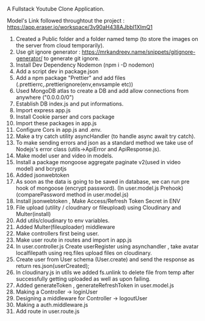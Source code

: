 A Fullstack Youtube Clone Application.

Model's Link followed throughtout the project : https://app.eraser.io/workspace/3v90aH438AJbbI1XImQ1

1. Created a Public folder and a folder named temp (to store the images on the server from cloud temporarily).
2. Use git ignore generator : https://mrkandreev.name/snippets/gitignore-generator/ to generate git ignore.
3. Install Dev Dependency Nodemon (npm i -D nodemon)
4. Add a script dev in package.json
5. Add a npm package "Prettier" and add files (.prettierrc,.prettierignore(env,envsample etc))
6. Used MongoDB atlas to create a DB and add allow connections from anywhere ("0.0.0.0/0")
7. Establish DB index.js and put informations.
8. Import express app.js
9. Install Cookie parser and cors package
10. Import these packages in app.js
11. Configure Cors in app.js and .env.
12. Make a try catch utility asyncHandler (to handle async await try catch).
13. To make sending errors and json as a standard method we take use of Nodejs's error class (utils->ApiError and ApiResponse.js).
14. Make model user and video in models.
15. Install a package mongoose aggregate paginate v2(used in video model) and bcryptjs
16. Added jsonwebtoken
17. As soon as the data is going to be saved in database, we can run pre hook of mongoose (encrypt password). (In user.model.js Prehook) (comparePassword method in user.model.js)
18. Install jsonwebtoken , Make Access/Refresh Token Secret in ENV
19. File upload (utility / cloudnary or fileupload) using Cloudinary and Multer(install)
20. Add utils/cloudinary to env variables.
21. Added Multer(fileuploader) middleware
22. Make controllers first being user.
23. Make user route in routes and import in app.js
24. In user.controller.js Create userRegister using asynchandler , take avatar localfilepath using req.files upload files on cloudinary.
25. Create user from User schema (User.create) and send the response as return res.json(userCreated);
26. In cloudinary.js in utils we added fs.unlink to delete file from temp after successfully getting uploaded as well as upon failing.
27. Added generateToken , generateRefreshToken in user.model.js
28. Making a Controller -> loginUser
29. Designing a middleware for Controller -> logoutUser
30. Making a auth.middleware.js
31. Add route in user.route.js
